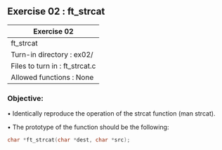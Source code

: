 ## Exercise 02 : ft_strcat

|               Exercise 02             |
|---------------------------------------|
|             ft_strcat                 |
| Turn-in directory : ex02/             |
| Files to turn in : ft_strcat.c        |
| Allowed functions : None              |

 ### Objective: 

• Identically reproduce the operation of the strcat function (man strcat).

• The prototype of the function should be the following:
```C
char *ft_strcat(char *dest, char *src);
```

